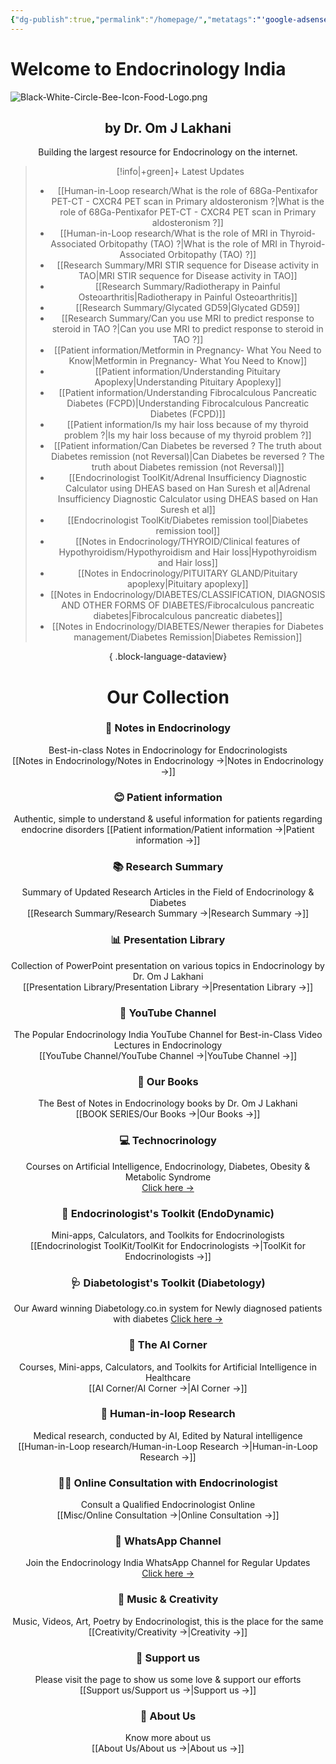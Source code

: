 ```yaml
---
{"dg-publish":true,"permalink":"/homepage/","metatags":"'google-adsense-account: \"ca-pub-5480881894205508\"'","tags":["gardenEntry"]}
---
```




<script>
    // GoatCounter script
    (function() {
        var script = document.createElement('script');
        script.async = true;
        script.src = '//gc.zgo.at/count.js';
        script.setAttribute('data-goatcounter', 'https://endocrinologyindia.goatcounter.com/count');
        document.head.appendChild(script);
    })();

    // Google AdSense script
    (function() {
        var script = document.createElement('script');
        script.async = true;
        script.src = 'https://pagead2.googlesyndication.com/pagead/js/adsbygoogle.js?client=ca-pub-5480881894205508';
        script.crossOrigin = 'anonymous';
        document.head.appendChild(script);
    })();
</script>

# Welcome to Endocrinology India

![Black-White-Circle-Bee-Icon-Food-Logo.png](/img/user/attachments/Black-White-Circle-Bee-Icon-Food-Logo.png)

<div align="center">



## by Dr. Om J Lakhani

Building the largest resource for Endocrinology on the internet. 

> [!info|+green]+ Latest Updates
>  - [[Human-in-Loop research/What is the role of 68Ga-Pentixafor PET-CT - CXCR4 PET scan in Primary aldosteronism ?\|What is the role of 68Ga-Pentixafor PET-CT - CXCR4 PET scan in Primary aldosteronism ?]]
> - [[Human-in-Loop research/What is the role of MRI in Thyroid-Associated Orbitopathy (TAO) ?\|What is the role of MRI in Thyroid-Associated Orbitopathy (TAO) ?]]
> - [[Research Summary/MRI STIR sequence for Disease activity in TAO\|MRI STIR sequence for Disease activity in TAO]]
> - [[Research Summary/Radiotherapy in Painful Osteoarthritis\|Radiotherapy in Painful Osteoarthritis]]
> - [[Research Summary/Glycated GD59\|Glycated GD59]]
> - [[Research Summary/Can you use MRI to predict response to steroid in TAO ?\|Can you use MRI to predict response to steroid in TAO ?]]
> - [[Patient information/Metformin in Pregnancy- What You Need to Know\|Metformin in Pregnancy- What You Need to Know]]
> - [[Patient information/Understanding Pituitary Apoplexy\|Understanding Pituitary Apoplexy]]
> - [[Patient information/Understanding Fibrocalculous Pancreatic Diabetes (FCPD)\|Understanding Fibrocalculous Pancreatic Diabetes (FCPD)]]
> - [[Patient information/Is my hair loss because of my thyroid problem ?\|Is my hair loss because of my thyroid problem ?]]
> - [[Patient information/Can Diabetes be reversed ? The truth about Diabetes remission (not Reversal)\|Can Diabetes be reversed ? The truth about Diabetes remission (not Reversal)]]
> - [[Endocrinologist ToolKit/Adrenal Insufficiency Diagnostic Calculator using DHEAS based on Han Suresh et al\|Adrenal Insufficiency Diagnostic Calculator using DHEAS based on Han Suresh et al]]
> - [[Endocrinologist ToolKit/Diabetes remission tool\|Diabetes remission tool]]
> - [[Notes in Endocrinology/THYROID/Clinical features of Hypothyroidism/Hypothyroidism and Hair loss\|Hypothyroidism and Hair loss]]
> - [[Notes in Endocrinology/PITUITARY GLAND/Pituitary apoplexy\|Pituitary apoplexy]]
> - [[Notes in Endocrinology/DIABETES/CLASSIFICATION, DIAGNOSIS AND OTHER FORMS OF DIABETES/Fibrocalculous pancreatic diabetes\|Fibrocalculous pancreatic diabetes]]
> - [[Notes in Endocrinology/DIABETES/Newer therapies for Diabetes management/Diabetes Remission\|Diabetes Remission]]
> 
{ .block-language-dataview}



# Our Collection

### 📝 Notes in Endocrinology
Best-in-class Notes in Endocrinology for Endocrinologists  
[[Notes in Endocrinology/Notes in Endocrinology →\|Notes in Endocrinology →]]

### 😊 Patient information
Authentic, simple to understand & useful information for patients regarding endocrine disorders
[[Patient information/Patient information →\|Patient information →]]


### 📚 Research Summary 
Summary of Updated Research Articles in the Field of Endocrinology & Diabetes  
[[Research Summary/Research Summary →\|Research Summary →]]

### 📊 Presentation Library 
Collection of PowerPoint presentation on various topics in Endocrinology by Dr. Om J Lakhani  
[[Presentation Library/Presentation Library →\|Presentation Library →]]

### 🎥 YouTube Channel
The Popular Endocrinology India YouTube Channel for Best-in-Class Video Lectures in Endocrinology  
[[YouTube Channel/YouTube Channel →\|YouTube Channel →]]

### 📕 Our Books
The Best of Notes in Endocrinology books by Dr. Om J Lakhani  
[[BOOK SERIES/Our Books →\|Our Books →]]

### 💻 Technocrinology
Courses on Artificial Intelligence, Endocrinology, Diabetes, Obesity & Metabolic Syndrome  
[Click here →](https://technocrinology.thinkific.com/)

### 🔧 Endocrinologist's Toolkit (EndoDynamic)
Mini-apps, Calculators, and Toolkits for Endocrinologists  
[[Endocrinologist ToolKit/ToolKit for Endocrinologists →\|ToolKit for Endocrinologists →]]

### 🩺 Diabetologist's Toolkit (Diabetology)
Our Award winning Diabetology.co.in system for Newly diagnosed patients with diabetes 
[Click here →](https://diabetology.co.in/)

### 🤖 The AI Corner
Courses, Mini-apps, Calculators, and Toolkits for Artificial Intelligence in Healthcare  
[[AI Corner/AI Corner →\|AI Corner →]]

### 🔁 Human-in-loop Research
Medical research, conducted by AI, Edited by Natural intelligence  
[[Human-in-Loop research/Human-in-Loop Research →\|Human-in-Loop Research →]]

### 👨‍⚕️ Online Consultation with Endocrinologist
Consult a Qualified Endocrinologist Online  
[[Misc/Online Consultation →\|Online Consultation →]]

### 📱 WhatsApp Channel
Join the Endocrinology India WhatsApp Channel for Regular Updates  
[Click here →](https://whatsapp.com/channel/0029VaFyQnfHbFUz0LVdBO3h)

### 🎸 Music & Creativity
Music, Videos, Art, Poetry by Endocrinologist, this is the place for the same 
[[Creativity/Creativity →\|Creativity →]]



### 🤝 Support us
Please visit the page to show us some love & support our efforts   
[[Support us/Support us →\|Support us →]]

### 👥 About Us
Know more about us   
[[About Us/About us →\|About us →]]

</div>


